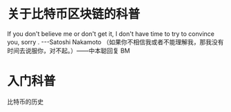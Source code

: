 # 关于比特币区块链的科普
If you don't believe me or don't get it, I don't have time to try to convince you, sorry .  ---Satoshi Nakamoto （如果你不相信我或者不能理解我，那我没有时间去说服你，对不起。）——中本聪回复 BM 
# 入门科普
比特币的历史
